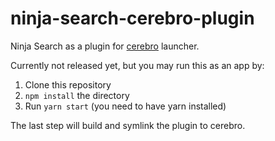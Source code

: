# ninja-search-cerebro-plugin

Ninja Search as a plugin for [cerebro](https://cerebroapp.com/) launcher.

Currently not released yet, but you may run this as an app by:

1. Clone this repository
2. `npm install` the directory
3. Run `yarn start` (you need to have yarn installed)

The last step will build and symlink the plugin to cerebro.
